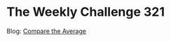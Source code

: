 # The Weekly Challenge 321

Blog: [Compare the Average](https://dev.to/simongreennet/weekly-challenge-compare-the-average-1907)
